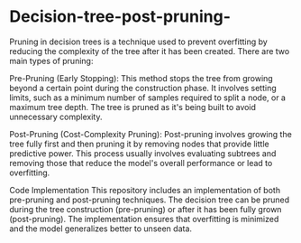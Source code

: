# Decision-tree-post-pruning-
Pruning in decision trees is a technique used to prevent overfitting by reducing the complexity of the tree after it has been created. There are two main types of pruning:

Pre-Pruning (Early Stopping):
This method stops the tree from growing beyond a certain point during the construction phase. It involves setting limits, such as a minimum number of samples required to split a node, or a maximum tree depth. The tree is pruned as it's being built to avoid unnecessary complexity.

Post-Pruning (Cost-Complexity Pruning):
Post-pruning involves growing the tree fully first and then pruning it by removing nodes that provide little predictive power. This process usually involves evaluating subtrees and removing those that reduce the model's overall performance or lead to overfitting.

Code Implementation
This repository includes an implementation of both pre-pruning and post-pruning techniques. The decision tree can be pruned during the tree construction (pre-pruning) or after it has been fully grown (post-pruning). The implementation ensures that overfitting is minimized and the model generalizes better to unseen data.

